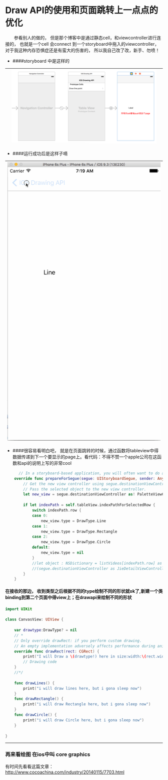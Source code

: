 # Draw API的使用和页面跳转上一点点的优化


　　参看别人的做的， 但是那个博客中是通过静态cell，和viewcontroller进行连接的， 也就是一个cell 会connect 到一个storyboard中拖入的viewcontroller， 对于我这种内存恐惧症还是有蛮大的伤害的， 所以我自己改了改，新手、勿喷！

- ####storyboard 中是这样的

| |![](QQ20160509-0.png)| |
| -- | :--: | -- |


- ####运行成功后是这样子嘀

|![](jupm.gif)|
| :--: |


- ####很容易看明白吧， 就是在页面跳转的时候，通过函数将tableview中得数据传递到下一个要显示的page上。看代码：不得不赞一个apple公司在这函数和api的说明上写的非常cool

```swift
      // In a storyboard-based application, you will often want to do a little preparation before navigation
    override func prepareForSegue(segue: UIStoryboardSegue, sender: AnyObject?) {
        // Get the new view controller using segue.destinationViewController.
        // Pass the selected object to the new view controller.
        let new_view = segue.destinationViewController as! PaletteViewController
        
        if let indexPath = self.tableView.indexPathForSelectedRow {
            switch indexPath.row {
            case 0:
                new_view.type = DrawType.Line
            case 1:
                new_view.type = DrawType.Rectangle
            case 2:
                new_view.type = DrawType.Circle
            default:
                new_view.type = nil
            }
            //let object : NSDictionary = listVideos[indexPath.row] as NSDictionary
            //(segue.destinationViewController as JieDetailViewController).detailItem = object
        }
    }
```


#### 在接收的那边， 收到类型之后根据不同的type绘制不同的形状就ok了,新建一个类binding到第二个页面中得view上；在drawapi来绘制不同的形状
```swift
import UIKit

class CanvasView: UIView {

    var drawtype:DrawType? = nil
    // *
    // Only override drawRect: if you perform custom drawing.
    // An empty implementation adversely affects performance during animation.
    override func drawRect(rect: CGRect) {
        print("I will Draw a \(drawtype!) here in size:width:\(rect.width),height:\(rect.height)")
        // Drawing code
    }
    //*/

    func drawLines() {
        print("i will draw lines here, but i gona sleep now")
    }
    func drawRectangle() {
        print("i will draw Rectangle here, but i gona sleep now")
    }
    func drawCircle() {
        print("i will draw Circle here, but i gona sleep now")
    }
    
}
```

---

### 再来看绘图 在ios中叫 core graphics


有时间先看看这篇文章：http://www.cocoachina.com/industry/20140115/7703.html



















































